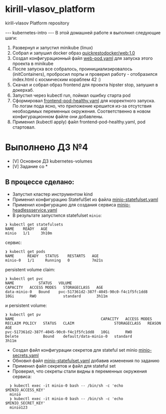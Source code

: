 # kirill-vlasov_platform
kirill-vlasov Platform repository

--- kubernetes-intro ---
В этой домашней работе я выполнил следующие шаги:
1. Развернул и запустил minikube (linux)
2. Собрал и запушил docker образ [quickrestodocker/web:1.0](kubernetes-intro/web/Dockerfile)
3. Создал конфигурационный файл [web-pod.yaml](kubernetes-intro/web-pod.yaml) для запуска этого проекта в minikube 
4. После запуска все собралось, проинициализировалось (initContainers), пробросил порты и проверил работу - отобразился 
index.html c космическим кораблем 42 :)
5. Скачал и собрал образ frontend для проекта hipster stop, запушил в докерхаб.
6. Запустил через kubectl run, поймал ошибку старта pod
7. Сформировал [frontend-pod-healthy.yaml](kubernetes-intro/frontend-pod-healthy.yaml) для корректного запуска.
По логам пода ясно, что приложение крешится из-за отсутствия необходимых переменных окружения. Соответственно в 
новом конфигурационном файле они добавлены. 
8. Применил (kubectl apply) файл frontend-pod-healthy.yaml, pod стартовал.


# Выполнено ДЗ №4

- [V] Основное ДЗ kubernetes-volumes
- [V] Задание со *

## В процессе сделано:
- Запустил кластер инструментом kind
- Применил конфигурацию StatefulSet из файла [minio-statefulset.yaml](kubernetes-volumes%2Fminio-statefulset.yaml)
- Применил конфигурацию для создания сервиса [minio-headlessservice.yaml](kubernetes-volumes%2Fminio-headlessservice.yaml)
- В результате запустился statefulset `minio`:
```
❯ kubectl get statefulsets
NAME    READY   AGE
minio   1/1     3h10m
```
сервис:
```
❯ kubectl get pods
NAME      READY   STATUS    RESTARTS   AGE
minio-0   1/1     Running   0          7m21s
```

persistent volume claim:
```
❯ kubectl get pvc
NAME           STATUS   VOLUME                                     CAPACITY   ACCESS MODES   STORAGECLASS   AGE
data-minio-0   Bound    pvc-517361d2-387f-4045-90c0-f4c1f5fc1dd8   10Gi       RWO            standard       3h11m
```
и persistent volume:
```
❯ kubectl get pv
NAME                                       CAPACITY   ACCESS MODES   RECLAIM POLICY   STATUS   CLAIM                  STORAGECLASS   REASON   AGE
pvc-517361d2-387f-4045-90c0-f4c1f5fc1dd8   10Gi       RWO            Delete           Bound    default/data-minio-0   standard                3h11m
```
- Создал файл конфигурации секретов для stateful set minio [minio-secrets.yaml](kubernetes-volumes%2Fminio-secrets.yaml) 
- Обновил файл [minio-statefulset.yaml](kubernetes-volumes%2Fminio-statefulset.yaml) добавив изменения по заданию
- Применил файл секретов и файл для stateful set
- Проверил, что секреты стали видны в переменных окружения сервиса:
```
  ❯ kubectl exec -it minio-0 bash -- /bin/sh -c 'echo $MINIO_ACCESS_KEY'
  minio
  ❯ kubectl exec -it minio-0 bash -- /bin/sh -c 'echo $MINIO_SECRET_KEY'
  minio123
```
